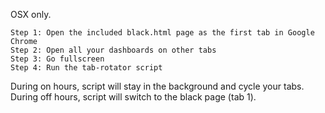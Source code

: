 OSX only.

```
Step 1: Open the included black.html page as the first tab in Google Chrome
Step 2: Open all your dashboards on other tabs
Step 3: Go fullscreen
Step 4: Run the tab-rotator script
```

During on hours, script will stay in the background and cycle your tabs.  
During off hours, script will switch to the black page (tab 1).
